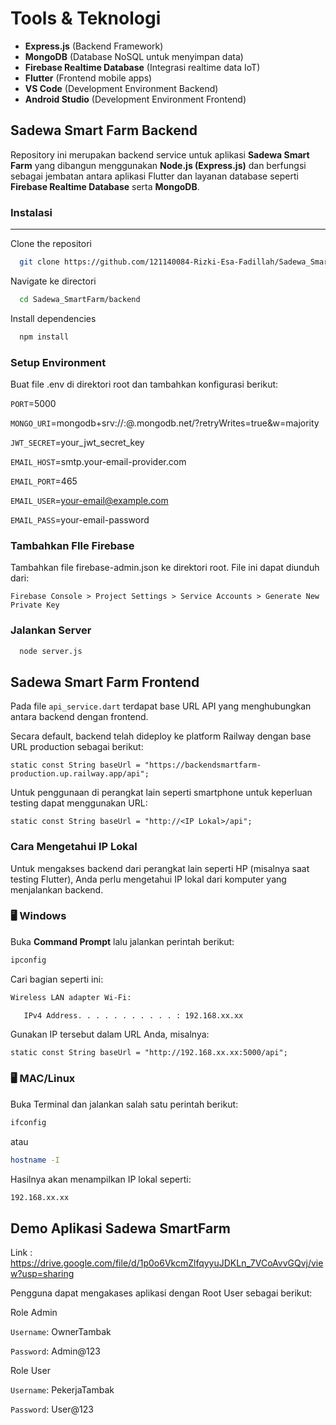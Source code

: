 # Tools & Teknologi

- **Express.js** (Backend Framework)
- **MongoDB** (Database NoSQL untuk menyimpan data)
- **Firebase Realtime Database** (Integrasi realtime data IoT)
- **Flutter** (Frontend mobile apps)
- **VS Code** (Development Environment Backend)
- **Android Studio** (Development Environment Frontend)


## Sadewa Smart Farm Backend

Repository ini merupakan backend service untuk aplikasi **Sadewa Smart Farm** yang dibangun menggunakan **Node.js (Express.js)** dan berfungsi sebagai jembatan antara aplikasi Flutter dan layanan database seperti **Firebase Realtime Database** serta **MongoDB**.


### Instalasi

---

Clone the repositori

```bash
  git clone https://github.com/121140084-Rizki-Esa-Fadillah/Sadewa_SmartFarm.git
```

Navigate ke directori

```bash
  cd Sadewa_SmartFarm/backend
```

Install dependencies

```bash
  npm install
```


### Setup Environment

Buat file .env di direktori root dan tambahkan konfigurasi berikut:

`PORT`=5000

`MONGO_URI`=mongodb+srv://<user>:<password>@<cluster>.mongodb.net/<dbname>?retryWrites=true&w=majority

`JWT_SECRET`=your_jwt_secret_key

`EMAIL_HOST`=smtp.your-email-provider.com

`EMAIL_PORT`=465

`EMAIL_USER`=your-email@example.com

`EMAIL_PASS`=your-email-password


### Tambahkan FIle Firebase

Tambahkan file firebase-admin.json ke direktori root. File ini dapat diunduh dari:

`Firebase Console > Project Settings > Service Accounts > Generate New Private Key`


### Jalankan Server

```bash
  node server.js
```


## Sadewa Smart Farm Frontend

Pada file `api_service.dart` terdapat base URL API yang menghubungkan antara backend dengan frontend.

Secara default, backend telah dideploy ke platform Railway dengan base URL production sebagai berikut:

`static const String baseUrl = "https://backendsmartfarm-production.up.railway.app/api";`

Untuk penggunaan di perangkat lain seperti smartphone untuk keperluan testing dapat menggunakan URL:

`static const String baseUrl = "http://<IP Lokal>/api";`



### Cara Mengetahui IP Lokal

Untuk mengakses backend dari perangkat lain seperti HP (misalnya saat testing Flutter), Anda perlu mengetahui IP lokal dari komputer yang menjalankan backend.


### 🖥️ Windows

Buka **Command Prompt** lalu jalankan perintah berikut:

```bash
ipconfig
```

Cari bagian seperti ini:

```bash
Wireless LAN adapter Wi-Fi:

   IPv4 Address. . . . . . . . . . . : 192.168.xx.xx
```

Gunakan IP tersebut dalam URL Anda, misalnya:

`static const String baseUrl = "http://192.168.xx.xx:5000/api";`


### 🖥️ MAC/Linux

Buka Terminal dan jalankan salah satu perintah berikut:

```bash
ifconfig
```

atau

```bash
hostname -I
```

Hasilnya akan menampilkan IP lokal seperti:

```bash
192.168.xx.xx
```

## Demo Aplikasi Sadewa SmartFarm

Link : https://drive.google.com/file/d/1p0o6VkcmZlfqyyuJDKLn_7VCoAvvGQvj/view?usp=sharing

Pengguna dapat mengakases aplikasi dengan Root User sebagai berikut:

Role Admin

`Username`: OwnerTambak

`Password`: Admin@123

Role User

`Username`: PekerjaTambak

`Password`: User@123
